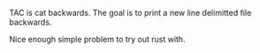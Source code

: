 TAC is cat backwards.
The goal is to print a new line delimitted file backwards.

Nice enough simple problem to try out rust with.
